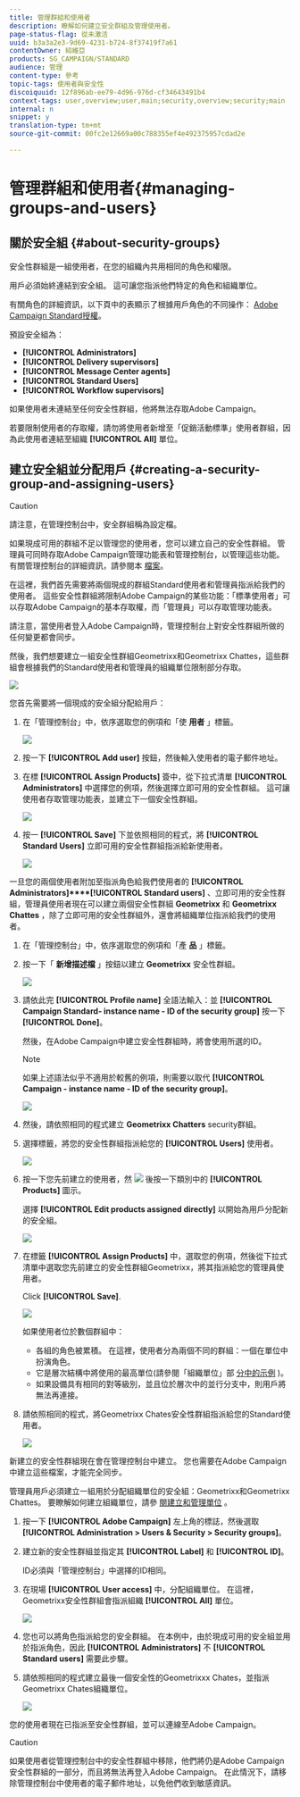 ```yaml
---
title: 管理群組和使用者
description: 瞭解如何建立安全群組及管理使用者。
page-status-flag: 從未激活
uuid: b3a3a2e3-9d69-4231-b724-8f37419f7a61
contentOwner: 紹維亞
products: SG_CAMPAIGN/STANDARD
audience: 管理
content-type: 參考
topic-tags: 使用者與安全性
discoiquuid: 12f896ab-ee79-4d96-976d-cf34643491b4
context-tags: user,overview;user,main;security,overview;security;main
internal: n
snippet: y
translation-type: tm+mt
source-git-commit: 00fc2e12669a00c788355ef4e492375957cdad2e

---
```



# 管理群組和使用者{#managing-groups-and-users}

## 關於安全組 {#about-security-groups}

安全性群組是一組使用者，在您的組織內共用相同的角色和權限。

用戶必須始終連結到安全組。 這可讓您指派他們特定的角色和組織單位。

有關角色的詳細資訊，以下頁中的表顯示了根據用戶角色的不同操作： [Adobe Campaign Standard授權](https://docs.campaign.adobe.com/doc/standard/en/Technotes/AdobeCampaign-ACSRights.pdf)。

預設安全組為：

* **[!UICONTROL Administrators]**
* **[!UICONTROL Delivery supervisors]**
* **[!UICONTROL Message Center agents]**
* **[!UICONTROL Standard Users]**
* **[!UICONTROL Workflow supervisors]**

如果使用者未連結至任何安全性群組，他將無法存取Adobe Campaign。

若要限制使用者的存取權，請勿將使用者新增至「促銷活動標準」使用者群組，因為此使用者連結至組織 **[!UICONTROL All]** 單位。

## 建立安全組並分配用戶 {#creating-a-security-group-and-assigning-users}

>[!CAUTION]
>
>請注意，在管理控制台中，安全群組稱為設定檔。

如果現成可用的群組不足以管理您的使用者，您可以建立自己的安全性群組。 管理員可同時存取Adobe Campaign管理功能表和管理控制台，以管理這些功能。 有關管理控制台的詳細資訊，請參閱本 [檔案](https://helpx.adobe.com/enterprise/managing/user-guide.html)。

在這裡，我們首先需要將兩個現成的群組Standard使用者和管理員指派給我們的使用者。 這些安全性群組將限制Adobe Campaign的某些功能：「標準使用者」可以存取Adobe Campaign的基本存取權，而「管理員」可以存取管理功能表。

請注意，當使用者登入Adobe Campaign時，管理控制台上對安全性群組所做的任何變更都會同步。

然後，我們想要建立一組安全性群組Geometrixx和Geometrixx Chattes，這些群組會根據我們的Standard使用者和管理員的組織單位限制部分存取。

![](assets/ootb_security_group_1.png)

您首先需要將一個現成的安全組分配給用戶：

1. 在「管理控制台」中，依序選取您的例項和「使 **用者** 」標籤。

   ![](assets/manage_security_group_2.png)

1. 按一下 **[!UICONTROL Add user]** 按鈕，然後輸入使用者的電子郵件地址。
1. 在標 **[!UICONTROL Assign Products]** 簽中，從下拉式清單 **[!UICONTROL Administrators]** 中選擇您的例項，然後選擇立即可用的安全性群組。 這可讓使用者存取管理功能表，並建立下一個安全性群組。

   ![](assets/ootb_security_group_2.png)

1. 按一 **[!UICONTROL Save]** 下並依照相同的程式，將 **[!UICONTROL Standard Users]** 立即可用的安全性群組指派給新使用者。

   ![](assets/ootb_security_group_3.png)

一旦您的兩個使用者附加至指派角色給我們使用者的 **[!UICONTROL Administrators]****[!UICONTROL Standard users]** 、立即可用的安全性群組，管理員使用者現在可以建立兩個安全性群組 **Geometrixx** 和 **Geometrixx Chattes** ，除了立即可用的安全性群組外，還會將組織單位指派給我們的使用者。

1. 在「管理控制台」中，依序選取您的例項和「產 **品** 」標籤。
1. 按一下「 **新增描述檔** 」按鈕以建立 **Geometrixx** 安全性群組。

   ![](assets/create_security_1.png)

1. 請依此完 **[!UICONTROL Profile name]** 全語法輸入：並 **[!UICONTROL Campaign Standard- instance name - ID of the security group]** 按一下 **[!UICONTROL Done]**。

   然後，在Adobe Campaign中建立安全性群組時，將會使用所選的ID。

   >[!NOTE]
   >
   >如果上述語法似乎不適用於較舊的例項，則需要以取代 **[!UICONTROL Campaign - instance name - ID of the security group]**。

   ![](assets/manage_security_group_1.png)

1. 然後，請依照相同的程式建立 **Geometrixx Chatters** security群組。
1. 選擇標籤，將您的安全性群組指派給您的 **[!UICONTROL Users]** 使用者。

   ![](assets/manage_security_group_2.png)

1. 按一下您先前建立的使用者，然 ![](assets/managing_security_group_10.png) 後按一下類別中的 **[!UICONTROL Products]** 圖示。

   選擇 **[!UICONTROL Edit products assigned directly]** 以開始為用戶分配新的安全組。

   ![](assets/manage_security_group_8.png)

1. 在標籤 **[!UICONTROL Assign Products]** 中，選取您的例項，然後從下拉式清單中選取您先前建立的安全性群組Geometrixx，將其指派給您的管理員使用者。

   Click **[!UICONTROL Save]**.

   ![](assets/manage_security_group_3.png)

   如果使用者位於數個群組中：

   * 各組的角色被累積。 在這裡，使用者分為兩個不同的群組：一個在單位中扮演角色。
   * 它是層次結構中將使用的最高單位(請參閱「組織單位」部 [分中的示例](../../administration/using/organizational-units.md) )。
   * 如果設備具有相同的對等級別，並且位於層次中的並行分支中，則用戶將無法再連接。

1. 請依照相同的程式，將Geometrixx Chates安全性群組指派給您的Standard使用者。

   ![](assets/manage_security_group_9.png)

新建立的安全性群組現在會在管理控制台中建立。 您也需要在Adobe Campaign中建立這些檔案，才能完全同步。

管理員用戶必須建立一組用於分配組織單位的安全組：Geometrixx和Geometrixx Chattes。 要瞭解如何建立組織單位，請參 [閱建立和管理單位](../../administration/using/organizational-units.md#creating-and-managing-units) 。

1. 按一下 **[!UICONTROL Adobe Campaign]** 左上角的標誌，然後選取 **[!UICONTROL Administration > Users & Security > Security groups]**。
1. 建立新的安全性群組並指定其 **[!UICONTROL Label]** 和 **[!UICONTROL ID]**。

   ID必須與「管理控制台」中選擇的ID相同。

1. 在現場 **[!UICONTROL User access]** 中，分配組織單位。 在這裡，Geometrixx安全性群組會指派組織 **[!UICONTROL All]** 單位。

   ![](assets/manage_security_group_6.png)

1. 您也可以將角色指派給您的安全群組。 在本例中，由於現成可用的安全組並用於指派角色，因此 **[!UICONTROL Administrators]** 不 **[!UICONTROL Standard users]** 需要此步驟。
1. 請依照相同的程式建立最後一個安全性的Geometrixxx Chates，並指派Geometrixx Chates組織單位。

   ![](assets/manage_security_group_7.png)

您的使用者現在已指派至安全性群組，並可以連線至Adobe Campaign。

>[!CAUTION]
>
>如果使用者從管理控制台中的安全性群組中移除，他們將仍是Adobe Campaign安全性群組的一部分，而且將無法再登入Adobe Campaign。 在此情況下，請移除管理控制台中使用者的電子郵件地址，以免他們收到敏感資訊。

